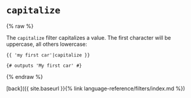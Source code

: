 `capitalize`
============

{% raw %}

The `capitalize` filter capitalizes a value. The first character will be uppercase, all others lowercase:

````twig
{{ 'my first car'|capitalize }}

{# outputs 'My first car' #}
````

{% endraw %}

[back]({{ site.baseurl }}{% link language-reference/filters/index.md %})